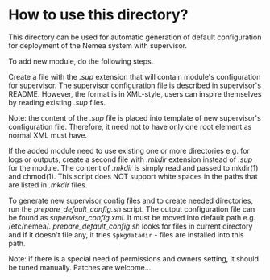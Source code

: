 How to use this directory?
==========================

This directory can be used for automatic generation of default
configuration for deployment of the Nemea system with supervisor.

To add new module, do the following steps.

Create a file with the _.sup_ extension that will contain module's
configuration for supervisor.  The supervisor configuration file is
described in supervisor's README.  However, the format is in XML-style,
users can inspire themselves by reading existing _.sup_ files.

Note: the content of the _.sup_ file is placed into template of new
supervisor's configuration file.  Therefore, it need not to have only one
root element as normal XML must have.

If the added module need to use existing one or more directories e.g. for
logs or outputs, create a second file with _.mkdir_ extension instead of _.sup_
for the module.  The content of _.mkdir_ is simply read and passed to mkdir(1)
and chmod(1).  This script does NOT support white spaces in the paths that
are listed in _.mkdir_ files.

To generate new supervisor config files and to create needed directories,
run the *prepare_default_config.sh* script.  The output configuration file
can be found as *supervisor_config.xml*.  It must be moved into default path
e.g. /etc/nemea/.  *prepare_default_config.sh* looks for files in current
directory and if it doesn't file any, it tries `$pkgdatadir` - files are
installed into this path.

Note: if there is a special need of permissions and owners setting,
it should be tuned manually.  Patches are welcome...

